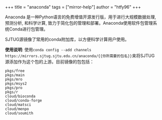 +++
title = "anaconda"
tags = ["mirror-help"]
author = "htfy96"
+++

Anaconda 是一种Python语言的免费增值开源发行版，用于进行大规模数据处理, 预测分析, 和科学计算, 致力于简化包的管理和部署。Anaconda使用软件包管理系统Conda进行包管理。

SJTUG源镜像了常用的conda附加库，以方便科学计算用户使用。

**使用说明**: 使用`conda config --add channels https://mirrors.sjtug.sjtu.edu.cn/anaconda/{{你所需要的包名}}`来将SJTUG源添加作为这个包的上游。目前镜像的包包括：

```
pkgs/free
pkgs/main
pkgs/mro
pkgs/msys2
pkgs/pro
pkgs/r
cloud/bioconda
cloud/conda-forge
cloud/matsci
cloud/menpo
cloud/soumith
```